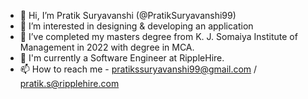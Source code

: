 - 👋 Hi, I’m Pratik Suryavanshi (@PratikSuryavanshi99)
- 👀 I’m interested in designing & developing an application
- 📖 I’ve completed my masters degree from K. J. Somaiya Institute of Management in 2022 with degree in MCA.
- 🌱 I'm currently a Software Engineer at RippleHire.
- 📫 How to reach me - pratikssuryavanshi99@gmail.com / pratik.s@ripplehire.com

<!---
PratikSuryavanshi99/PratikSuryavanshi99 is a ✨ special ✨ repository because its `README.md` (this file) appears on your GitHub profile.
You can click the Preview link to take a look at your changes.
--->
